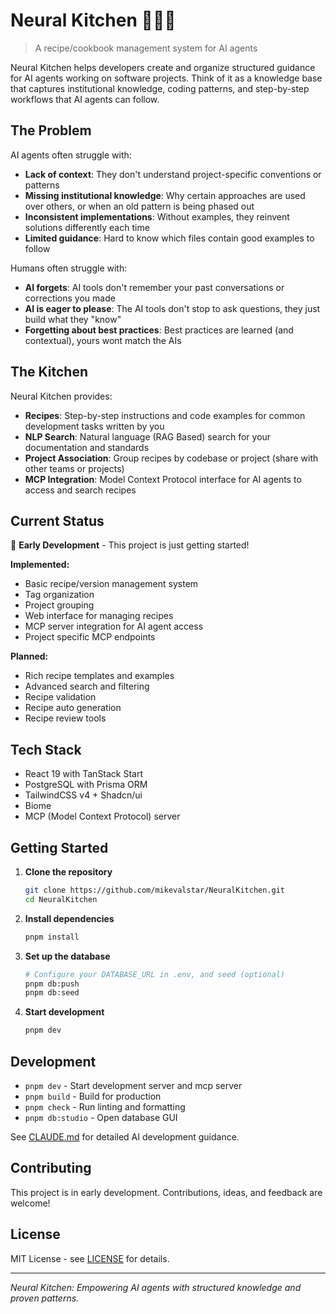# Neural Kitchen 🧠👨‍🍳

> A recipe/cookbook management system for AI agents

Neural Kitchen helps developers create and organize structured guidance for AI agents working on software projects. Think of it as a knowledge base that captures institutional knowledge, coding patterns, and step-by-step workflows that AI agents can follow.

## The Problem

AI agents often struggle with:
- **Lack of context**: They don't understand project-specific conventions or patterns
- **Missing institutional knowledge**: Why certain approaches are used over others, or when an old pattern is being phased out
- **Inconsistent implementations**: Without examples, they reinvent solutions differently each time
- **Limited guidance**: Hard to know which files contain good examples to follow

Humans often struggle with:
- **AI forgets**: AI tools don't remember your past conversations or corrections you made
- **AI is eager to please**: The AI tools don't stop to ask questions, they just build what they "know"
- **Forgetting about best practices**: Best practices are learned (and contextual), yours wont match the AIs

## The Kitchen

Neural Kitchen provides:
- **Recipes**: Step-by-step instructions and code examples for common development tasks written by you
- **NLP Search**: Natural language (RAG Based) search for your documentation and standards
- **Project Association**: Group recipes by codebase or project (share with other teams or projects)
- **MCP Integration**: Model Context Protocol interface for AI agents to access and search recipes

## Current Status

🚧 **Early Development** - This project is just getting started!

**Implemented:**
- Basic recipe/version management system
- Tag organization
- Project grouping
- Web interface for managing recipes
- MCP server integration for AI agent access
- Project specific MCP endpoints

**Planned:**
- Rich recipe templates and examples
- Advanced search and filtering
- Recipe validation
- Recipe auto generation
- Recipe review tools

## Tech Stack

- React 19 with TanStack Start
- PostgreSQL with Prisma ORM
- TailwindCSS v4 + Shadcn/ui
- Biome
- MCP (Model Context Protocol) server

## Getting Started

1. **Clone the repository**
   ```bash
   git clone https://github.com/mikevalstar/NeuralKitchen.git
   cd NeuralKitchen
   ```

2. **Install dependencies**
   ```bash
   pnpm install
   ```

3. **Set up the database**
   ```bash
   # Configure your DATABASE_URL in .env, and seed (optional)
   pnpm db:push
   pnpm db:seed
   ```

4. **Start development**
   ```bash
   pnpm dev
   ```

## Development

- `pnpm dev` - Start development server and mcp server
- `pnpm build` - Build for production
- `pnpm check` - Run linting and formatting
- `pnpm db:studio` - Open database GUI

See [CLAUDE.md](./CLAUDE.md) for detailed AI development guidance.

## Contributing

This project is in early development. Contributions, ideas, and feedback are welcome!

## License

MIT License - see [LICENSE](./LICENSE) for details.

---

*Neural Kitchen: Empowering AI agents with structured knowledge and proven patterns.*